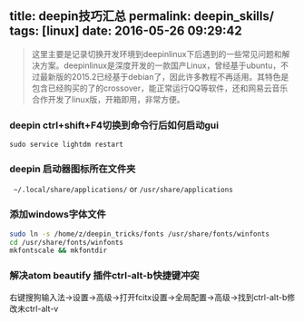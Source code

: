 title: deepin技巧汇总
permalink: deepin_skills/
tags: [linux]
date: 2016-05-26 09:29:42
---

>这里主要是记录切换开发环境到deepinlinux下后遇到的一些常见问题和解决方案。deepinlinux是深度开发的一款国产Linux，曾经基于ubuntu，不过最新版的2015.2已经基于debian了，因此许多教程不再适用。其特色是包含已经购买的了的crossover，能正常运行QQ等软件，还和网易云音乐合作开发了linux版，开箱即用，非常方便。


### deepin ctrl+shift+F4切换到命令行后如何启动gui

`sudo service lightdm restart`

### deepin 启动器图标所在文件夹

` ~/.local/share/applications/`
or
`/usr/share/applications`

### 添加windows字体文件

```sh
sudo ln -s /home/z/deepin_tricks/fonts /usr/share/fonts/winfonts
cd /usr/share/fonts/winfonts
mkfontscale && mkfontdir
```

### 解决atom beautify 插件ctrl-alt-b快捷键冲突

右键搜狗输入法->设置->高级->打开fcitx设置->全局配置->高级->找到ctrl-alt-b修改未ctrl-alt-v
